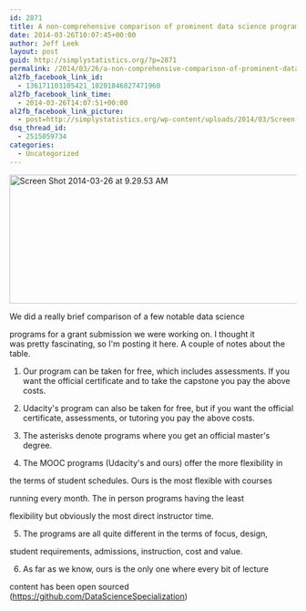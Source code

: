 ```yaml
---
id: 2871
title: A non-comprehensive comparison of prominent data science programs on cost and frequency.
date: 2014-03-26T10:07:45+00:00
author: Jeff Leek
layout: post
guid: http://simplystatistics.org/?p=2871
permalink: /2014/03/26/a-non-comprehensive-comparison-of-prominent-data-science-programs-on-cost-and-frequency/
al2fb_facebook_link_id:
  - 136171103105421_10201846827471960
al2fb_facebook_link_time:
  - 2014-03-26T14:07:51+00:00
al2fb_facebook_link_picture:
  - post=http://simplystatistics.org/wp-content/uploads/2014/03/Screen-Shot-2014-03-26-at-9.29.53-AM.png
dsq_thread_id:
  - 2515059734
categories:
  - Uncategorized
---
```

<a href="http://simplystatistics.org/2014/03/26/a-non-comprehensive-comparison-of-prominent-data-science-programs-on-cost-and-frequency/screen-shot-2014-03-26-at-9-29-53-am/" rel="attachment wp-att-2872"><img class="alignnone size-full wp-image-2872" alt="Screen Shot 2014-03-26 at 9.29.53 AM" src="http://simplystatistics.org/wp-content/uploads/2014/03/Screen-Shot-2014-03-26-at-9.29.53-AM.png" width="743" height="226" srcset="http://simplystatistics.org/wp-content/uploads/2014/03/Screen-Shot-2014-03-26-at-9.29.53-AM-300x91.png 300w, http://simplystatistics.org/wp-content/uploads/2014/03/Screen-Shot-2014-03-26-at-9.29.53-AM.png 743w" sizes="(max-width: 743px) 100vw, 743px" /></a>

We did a really brief comparison of a few notable data science
  
programs for a grant submission we were working on. I thought it was pretty fascinating, so I'm posting it here. A couple of notes about the table.

1. Our program can be taken for free, which includes assessments. If you want the official certificate and to take the capstone you pay the above costs.

2. Udacity's program can also be taken for free, but if you want the official certificate, assessments, or tutoring you pay the above costs.

3. The asterisks denote programs where you get an official master's degree.

4. The MOOC programs (Udacity's and ours) offer the more flexibility in
  
the terms of student schedules. Ours is the most flexible with courses
  
running every month. The in person programs having the least
  
flexibility but obviously the most direct instructor time.

5) The programs are all quite different in the terms of focus, design,
  
student requirements, admissions, instruction, cost and value.

6) As far as we know, ours is the only one where every bit of lecture
  
content has been open sourced (<https://github.com/DataScienceSpecialization>)